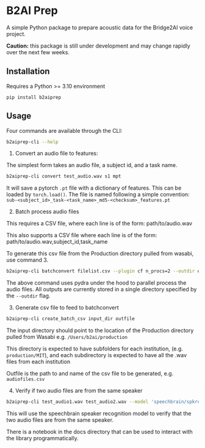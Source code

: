 # B2AI Prep

A simple Python package to prepare acoustic data for the Bridge2AI voice project.

**Caution:** this package is still under development and may change rapidly over the next few weeks.

## Installation
Requires a Python >= 3.10 environment

```
pip install b2aiprep
```

## Usage
Four commands are available through the CLI:

```bash
b2aiprep-cli --help
```

1. Convert an audio file to features:

The simplest form takes an audio file, a subject id, and a task name.

```bash
b2aiprep-cli convert test_audio.wav s1 mpt
```

It will save a pytorch `.pt` file with a dictionary of features. This can be
loaded by `torch.load()`. The file is named following a simple convention:
`sub-<subject_id>_task-<task_name>_md5-<checksum>_features.pt`

2. Batch process audio files

This requires a CSV file, where each line is of the form:
path/to/audio.wav

This also supports a CSV file where each line is of the form:
path/to/audio.wav,subject_id,task_name

To generate this csv file from the Production directory pulled from wasabi, use command 3. 

```bash
b2aiprep-cli batchconvert filelist.csv --plugin cf n_procs=2 --outdir out
```

The above command uses pydra under the hood to parallel process the audio files.
All outputs are currently stored in a single directory specified by the `--outdir`
flag.

3. Generate csv file to feed to batchconvert

```bash
b2aiprep-cli create_batch_csv input_dir outfile
```

The input directory should point to the location of the Production directory pulled from Wasabi e.g. `/Users/b2ai/production`

This directory is expected to have subfolders for each institution, (e.g. `production/MIT`),
and each subdirectory is expected to have all the .wav files from each institution

Outfile is the path to and name of the csv file to be generated, e.g. `audiofiles.csv`

4. Verify if two audio files are from the same speaker

```bash
b2aiprep-cli test_audio1.wav test_audio2.wav --model 'speechbrain/spkrec-ecapa-voxceleb'
```

This will use the speechbrain speaker recognition model to verify that the two
audio files are from the same speaker.

There is a notebook in the docs directory that can be used to interact with the library
programmatically.
